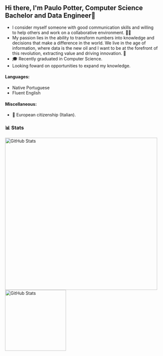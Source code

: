 ## Hi there, I'm Paulo Potter, Computer Science Bachelor and Data Engineer👋

- I consider myself someone with good communication skills and willing to help others and work on a collaborative environment. 🍵🍕
- My passion lies in the ability to transform numbers into knowledge and decisions that make a difference in the world. We live in the age of information, where data is the new oil and I want to be at the forefront of this revolution, extracting value and driving innovation. 🎲
- 🎓 Recently graduated in Computer Science.
- Looking foward on opportunities to expand my knowledge.

#### Languages:
- Native Portuguese
- Fluent English

#### Miscellaneous:
- 🎷 European citizenship (Italian).

### 📊 Stats 


<p>

  <img 
      align="left" 
      alt="GitHub Stats" 
      height="500" 
      src="https://github-readme-stats.vercel.app/api/top-langs/?username=paulopottermarchi&theme=shades-of-purple&layout=donut-vertical&custom_title=Languages&langs_count=9" 
  />
  
  <img 
    align="left" 
    alt="GitHub Stats" 
    height="200" 
    style="padding-right: 10px;" 
    src="https://github-readme-stats.vercel.app/api?username=paulopottermarchi&show_icons=true&theme=ambient_gradient&include_all_commits=true&locale=en" 
  />

</p>

